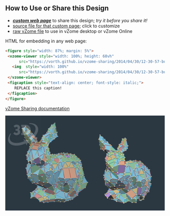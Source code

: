 
## How to Use or Share this Design

 - [***custom web page***][post] to share this design; *try it before you share it!*
 - [source file for that custom page][source]; click to customize
 - [raw vZome file][raw] to use in vZome desktop or vZome Online
 
 HTML for embedding in any web page:
 ```html
<figure style="width: 87%; margin: 5%">
  <vzome-viewer style="width: 100%; height: 60vh"
       src="https://vorth.github.io/vzome-sharing/2014/04/30/12-30-57-bunny506/bunny506.vZome" >
    <img  style="width: 100%"
       src="https://vorth.github.io/vzome-sharing/2014/04/30/12-30-57-bunny506/bunny506.png" >
  </vzome-viewer>
  <figcaption style="text-align: center; font-style: italic;">
     REPLACE this caption!
  </figcaption>
</figure>
 ```

[vZome Sharing documentation](https://vzome.github.io/vzome/sharing.html#how-it-works)

![Image](<bunny506.png>)


[post]: <https://vorth.github.io/vzome-sharing/2014/04/30/bunny506-12-30-57.html>
[source]: <https://github.com/vorth/vzome-sharing/edit/main/_posts/2014-04-30-bunny506-12-30-57.md>
[raw]: <https://raw.githubusercontent.com/vorth/vzome-sharing/main/2014/04/30/12-30-57-bunny506/bunny506.vZome>